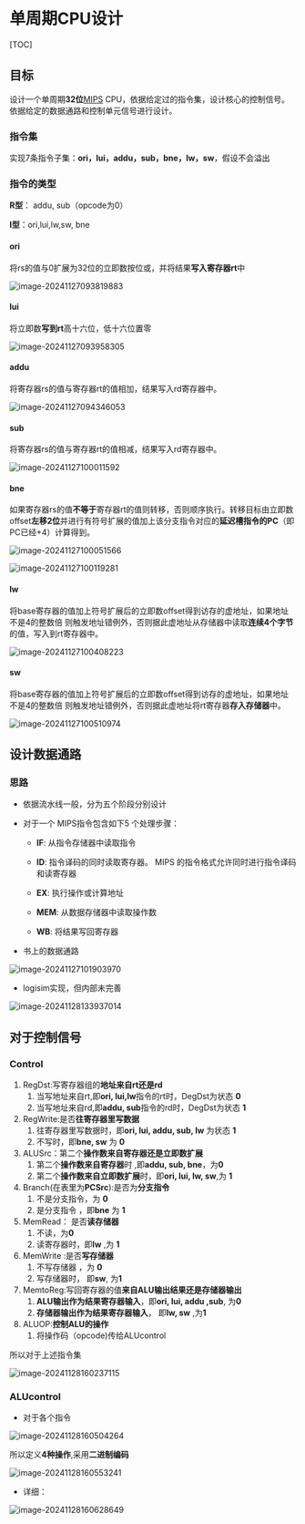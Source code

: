 # 单周期CPU设计

[TOC]



## 目标

设计一个单周期**32位**[MIPS](D:\Internt_of_Thing\e_book\计算机组成原理\A03_“系统能力培养大赛”MIPS指令系统规范_v1.00.pdf) CPU，依据给定过的指令集，设计核心的控制信号。依据给定的数据通路和控制单元信号进行设计。

### 指令集

实现7条指令子集：**ori，lui，addu，sub，bne，lw，sw**，假设不会溢出

### 指令的类型

**R型**： addu, sub（opcode为0）

**I型**：ori,lui,lw,sw, bne

#### ori

将rs的值与0扩展为32位的立即数按位或，并将结果**写入寄存器rt**中

![image-20241127093819883](D:\Internt_of_Thing\e_book\计算机组成原理\note\assets\image-20241127093819883.png)

#### lui

将立即数**写到rt**高十六位，低十六位置零

![image-20241127093958305](D:\Internt_of_Thing\e_book\计算机组成原理\note\assets\image-20241127093958305.png)

#### addu

将寄存器rs的值与寄存器rt的值相加，结果写入rd寄存器中。

![image-20241127094346053](D:\Internt_of_Thing\e_book\计算机组成原理\note\assets\image-20241127094346053.png)

#### sub

将寄存器rs的值与寄存器rt的值相减，结果写入rd寄存器中。

![image-20241127100011592](D:\Internt_of_Thing\e_book\计算机组成原理\note\assets\image-20241127100011592.png)

#### bne

如果寄存器rs的值**不等于**寄存器rt的值则转移，否则顺序执行。转移目标由立即数offset**左移2位**并进行有符号扩展的值加上该分支指令对应的**延迟槽指令的PC**（即PC已经+4）计算得到。

![image-20241127100051566](D:\Internt_of_Thing\e_book\计算机组成原理\note\assets\image-20241127100051566.png)

![image-20241127100119281](D:\Internt_of_Thing\e_book\计算机组成原理\note\assets\image-20241127100119281.png)

#### lw

将base寄存器的值加上符号扩展后的立即数offset得到访存的虚地址，如果地址不是4的整数倍 则触发地址错例外，否则据此虚地址从存储器中读取**连续4个字节**的值，写入到rt寄存器中。

![image-20241127100408223](D:\Internt_of_Thing\e_book\计算机组成原理\note\assets\image-20241127100408223.png)

#### sw

将base寄存器的值加上符号扩展后的立即数offset得到访存的虚地址，如果地址不是4的整数倍 则触发地址错例外，否则据此虚地址将rt寄存器**存入存储器**中。

![image-20241127100510974](D:\Internt_of_Thing\e_book\计算机组成原理\note\assets\image-20241127100510974.png)

## 设计数据通路

### 思路

- 依据流水线一般，分为五个阶段分别设计

- 对于一个 MIPS指令包含如下5 个处理步骤：

  - **IF**: 从指令存储器中读取指令

  - **ID**: 指令译码的同时读取寄存器。 MIPS 的指令格式允许同时进行指令译码和读寄存器

  - **EX**: 执行操作或计算地址

  - **MEM**: 从数据存储器中读取操作数

  - **WB**: 将结果写回寄存器

- 书上的数据通路

![image-20241127101903970](D:\Internt_of_Thing\e_book\计算机组成原理\note\assets\image-20241127101903970-1732673946928-1.png)

- logisim实现，但内部未完善

![image-20241128133937014](D:\Internt_of_Thing\e_book\计算机组成原理\note\assets\image-20241128133937014-1732772380448-2.png)

## 对于控制信号

### Control

1. RegDst:写寄存器组的**地址来自rt还是rd**
   1. 当写地址来自rt,即**ori, lui,lw**指令的rt时，DegDst为状态 **0**
   2. 当写地址来自rd,即**addu, sub**指令的rd时，DegDst为状态 **1**
2. RegWrite:是否**往寄存器里写数据**
   1. 往寄存器里写数据时，即**ori, lui, addu, sub, lw**  为状态 **1**
   2. 不写时，即**bne, sw**     为  **0**
3. ALUSrc：第二个**操作数来自寄存器还是立即数扩展**
   1. 第二个**操作数来自寄存器**时 ,即**addu, sub, bne**，为**0**
   2. 第二个**操作数来自立即数扩展**时，即**ori, lui, lw, sw**,为 **1**
4. Branch(在表里为**PCSrc**):是否为**分支指令**
   1. 不是分支指令，为 **0**
   2. 是分支指令 ，即**bne**  为 **1** 
5. MemRead： 是否**读存储器**
   1. 不读，为**0**
   2. 读寄存器时，即**lw** ,为 **1**
6. MemWrite :是否**写存储器**
   1. 不写存储器 ，为 **0**
   2. 写存储器时， 即**sw**, 为**1**
7. MemtoReg:写回寄存器的值**来自ALU输出结果还是存储器输出**
   1. **ALU输出作为结果寄存器输入**，即**ori, lui, addu ,sub**, 为**0**
   2. **存储器输出作为结果寄存器输入**， 即**lw, sw** ,为**1**
8. ALUOP:**控制ALU的操作**
   1. 将操作码（opcode)传给ALUcontrol

所以对于上述指令集

![image-20241128160237115](D:\Internt_of_Thing\e_book\计算机组成原理\note\assets\image-20241128160237115.png)

### ALUcontrol

- 对于各个指令

![image-20241128160504264](D:\Internt_of_Thing\e_book\计算机组成原理\note\assets\image-20241128160504264.png)

所以定义**4种操作**,采用**二进制编码**

![image-20241128160553241](D:\Internt_of_Thing\e_book\计算机组成原理\note\assets\image-20241128160553241-1732781154267-7.png)

- 详细：

![image-20241128160628649](D:\Internt_of_Thing\e_book\计算机组成原理\note\assets\image-20241128160628649-1732781189679-9.png)
